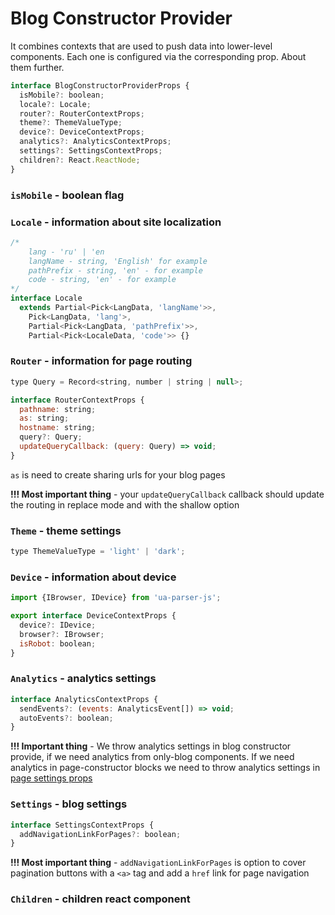# Blog Constructor Provider

It combines contexts that are used to push data into lower-level components. Each one is configured via the corresponding prop. About them further.

```jsx
interface BlogConstructorProviderProps {
  isMobile?: boolean;
  locale?: Locale;
  router?: RouterContextProps;
  theme?: ThemeValueType;
  device?: DeviceContextProps;
  analytics?: AnalyticsContextProps;
  settings?: SettingsContextProps;
  children?: React.ReactNode;
}
```

### `isMobile` - boolean flag

### `Locale` - information about site localization

```jsx
/*
    lang - 'ru' | 'en
    langName - string, 'English' for example
    pathPrefix - string, 'en' - for example
    code - string, 'en' - for example
*/
interface Locale
  extends Partial<Pick<LangData, 'langName'>>,
    Pick<LangData, 'lang'>,
    Partial<Pick<LangData, 'pathPrefix'>>,
    Partial<Pick<LocaleData, 'code'>> {}
```

### `Router` - information for page routing

```jsx
type Query = Record<string, number | string | null>;

interface RouterContextProps {
  pathname: string;
  as: string;
  hostname: string;
  query?: Query;
  updateQueryCallback: (query: Query) => void;
}
```

`as` is need to create sharing urls for your blog pages

**!!! Most important thing** - your `updateQueryCallback` callback should update the routing in replace mode and with the shallow option

### `Theme` - theme settings

```jsx
type ThemeValueType = 'light' | 'dark';
```

### `Device` - information about device

```jsx
import {IBrowser, IDevice} from 'ua-parser-js';

export interface DeviceContextProps {
  device?: IDevice;
  browser?: IBrowser;
  isRobot: boolean;
}
```

### `Analytics` - analytics settings

```jsx
interface AnalyticsContextProps {
  sendEvents?: (events: AnalyticsEvent[]) => void;
  autoEvents?: boolean;
}
```

**!!! Important thing** - We throw analytics settings in blog constructor provide, if we need analytics from only-blog components. If we need analytics in page-constructor blocks we need to throw analytics settings in [page settings props](../containers/BlogPage/README.md)

### `Settings` - blog settings

```jsx
interface SettingsContextProps {
  addNavigationLinkForPages?: boolean;
}
```

**!!! Most important thing** - `addNavigationLinkForPages` is option to cover pagination buttons with a `<a>` tag and add a `href` link for page navigation

### `Children` - children react component
